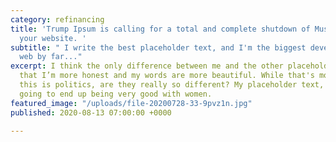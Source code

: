 ```yaml
---
category: refinancing
title: 'Trump Ipsum is calling for a total and complete shutdown of Muslim text entering
  your website. '
subtitle: " I write the best placeholder text, and I'm the biggest developer on the
  web by far..."
excerpt: I think the only difference between me and the other placeholder text is
  that I’m more honest and my words are more beautiful. While that's mock-ups and
  this is politics, are they really so different? My placeholder text, I think, is
  going to end up being very good with women.
featured_image: "/uploads/file-20200728-33-9pvz1n.jpg"
published: 2020-08-13 07:00:00 +0000

---
```

